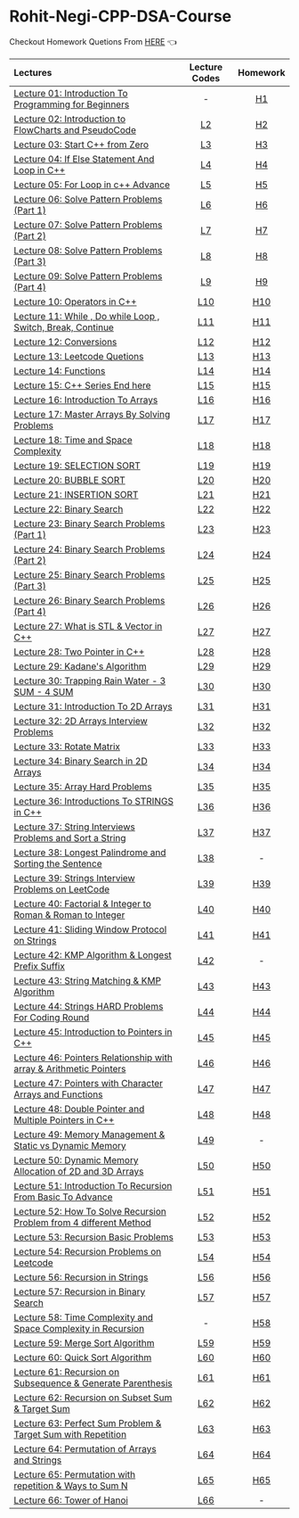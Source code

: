 # Rohit-Negi-CPP-DSA-Course

Checkout Homework Quetions From [HERE](https://drive.google.com/drive/folders/1N9UUtFHRe5a8h1vq3iEVEyvXM5sZDRHv) 👈




| Lectures                                                                                                                                                    |                                               Lecture Codes                                                |                                                Homework                                                |
| :---------------------------------------------------------------------------------------------------------------------------------------------------------- | :--------------------------------------------------------------------------------------------------------: | :----------------------------------------------------------------------------------------------------: |
| [Lecture 01: Introduction To Programming for Beginners](https://www.youtube.com/watch?v=y3OOaXrFy-Q&list=PLQEaRBV9gAFu4ovJ41PywklqI7IyXwr01)                |                                                     -                                                      | [H1](https://github.com/ArhanBytes/Rohit-Negi-CPP-DSA-Course/tree/main/Lectures/Lecture_001/Homework)  |
| [Lecture 02: Introduction to FlowCharts and PseudoCode](https://www.youtube.com/watch?v=H_9MSvTL74g&list=PLQEaRBV9gAFu4ovJ41PywklqI7IyXwr01&index=2)        | [L2](https://github.com/ArhanBytes/Rohit-Negi-CPP-DSA-Course/tree/main/Lectures/Lecture_002/Lecture_Code)  | [H2](https://github.com/ArhanBytes/Rohit-Negi-CPP-DSA-Course/tree/main/Lectures/Lecture_002/Homework)  |
| [Lecture 03: Start C++ from Zero](https://www.youtube.com/watch?v=2Gexv2eld4Y&list=PLQEaRBV9gAFu4ovJ41PywklqI7IyXwr01&index=4)                              | [L3](https://github.com/ArhanBytes/Rohit-Negi-CPP-DSA-Course/tree/main/Lectures/Lecture_003/Lecture_Code)  | [H3](https://github.com/ArhanBytes/Rohit-Negi-CPP-DSA-Course/tree/main/Lectures/Lecture_003/Homework)  |
| [Lecture 04: If Else Statement And Loop in C++](https://www.youtube.com/watch?v=gGaJJovz-4k&list=PLQEaRBV9gAFu4ovJ41PywklqI7IyXwr01&index=5)                | [L4](https://github.com/ArhanBytes/Rohit-Negi-CPP-DSA-Course/tree/main/Lectures/Lecture_004/Lecture_Code)  | [H4](https://github.com/ArhanBytes/Rohit-Negi-CPP-DSA-Course/tree/main/Lectures/Lecture_004/Homework)  |
| [Lecture 05: For Loop in c++ Advance](https://www.youtube.com/watch?v=7qINbIQK_J8&list=PLQEaRBV9gAFu4ovJ41PywklqI7IyXwr01&index=6)                          | [L5](https://github.com/ArhanBytes/Rohit-Negi-CPP-DSA-Course/tree/main/Lectures/Lecture_005/Lecture_Code)  | [H5](https://github.com/ArhanBytes/Rohit-Negi-CPP-DSA-Course/tree/main/Lectures/Lecture_005/Homework)  |
| [Lecture 06: Solve  Pattern Problems (Part 1)](https://www.youtube.com/watch?v=0LawAwK5OaI&list=PLQEaRBV9gAFu4ovJ41PywklqI7IyXwr01&index=6)                 | [L6](https://github.com/ArhanBytes/Rohit-Negi-CPP-DSA-Course/tree/main/Lectures/Lecture_006/Lecture_Code)  | [H6](https://github.com/ArhanBytes/Rohit-Negi-CPP-DSA-Course/tree/main/Lectures/Lecture_006/Homework)  |
| [Lecture 07: Solve  Pattern Problems (Part 2)](https://www.youtube.com/watch?v=-o6MPFfGipU&list=PLQEaRBV9gAFu4ovJ41PywklqI7IyXwr01&index=7)                 | [L7](https://github.com/ArhanBytes/Rohit-Negi-CPP-DSA-Course/tree/main/Lectures/Lecture_007/Lecture_Code)  | [H7](https://github.com/ArhanBytes/Rohit-Negi-CPP-DSA-Course/tree/main/Lectures/Lecture_007/Homework)  |
| [Lecture 08: Solve  Pattern Problems (Part 3)](https://www.youtube.com/watch?v=mtQwWAxWbDY&list=PLQEaRBV9gAFu4ovJ41PywklqI7IyXwr01&index=9)                 | [L8](https://github.com/ArhanBytes/Rohit-Negi-CPP-DSA-Course/tree/main/Lectures/Lecture_008/Lecture_Code)  | [H8](https://github.com/ArhanBytes/Rohit-Negi-CPP-DSA-Course/tree/main/Lectures/Lecture_008/Homework)  |
| [Lecture 09: Solve  Pattern Problems (Part 4)](https://www.youtube.com/watch?v=CaLtCuji8z0&list=PLQEaRBV9gAFu4ovJ41PywklqI7IyXwr01&index=11)                | [L9](https://github.com/ArhanBytes/Rohit-Negi-CPP-DSA-Course/tree/main/Lectures/Lecture_009/Lecture_Code)  | [H9](https://github.com/ArhanBytes/Rohit-Negi-CPP-DSA-Course/tree/main/Lectures/Lecture_009/Homework)  |
| [Lecture 10: Operators in C++](https://www.youtube.com/watch?v=HI0mNthclGE&list=PLQEaRBV9gAFu4ovJ41PywklqI7IyXwr01&index=12)                                | [L10](https://github.com/ArhanBytes/Rohit-Negi-CPP-DSA-Course/tree/main/Lectures/Lecture_010/Lecture_Code) | [H10](https://github.com/ArhanBytes/Rohit-Negi-CPP-DSA-Course/tree/main/Lectures/Lecture_010/Homework) |
| [Lecture 11: While , Do while Loop , Switch, Break, Continue](https://www.youtube.com/watch?v=kYbTxu1_H-o&list=PLQEaRBV9gAFu4ovJ41PywklqI7IyXwr01&index=11) | [L11](https://github.com/ArhanBytes/Rohit-Negi-CPP-DSA-Course/tree/main/Lectures/Lecture_011/Lecture_Code) | [H11](https://github.com/ArhanBytes/Rohit-Negi-CPP-DSA-Course/tree/main/Lectures/Lecture_011/Homework) |
| [Lecture 12: Conversions](https://www.youtube.com/watch?v=iGRXq30nx6g&list=PLQEaRBV9gAFu4ovJ41PywklqI7IyXwr01&index=12)                                     | [L12](https://github.com/ArhanBytes/Rohit-Negi-CPP-DSA-Course/tree/main/Lectures/Lecture_012/Lecture_Code) | [H12](https://github.com/ArhanBytes/Rohit-Negi-CPP-DSA-Course/tree/main/Lectures/Lecture_012/Homework) |
| [Lecture 13: Leetcode Quetions](https://www.youtube.com/watch?v=0j7879JOgIU&list=PLQEaRBV9gAFu4ovJ41PywklqI7IyXwr01&index=13)                               | [L13](https://github.com/ArhanBytes/Rohit-Negi-CPP-DSA-Course/tree/main/Lectures/Lecture_013/Lecture_Code) | [H13](https://github.com/ArhanBytes/Rohit-Negi-CPP-DSA-Course/tree/main/Lectures/Lecture_013/Homework) |
| [Lecture 14: Functions](https://www.youtube.com/watch?v=0j7879JOgIU&list=PLQEaRBV9gAFu4ovJ41PywklqI7IyXwr01&index=13)                                       | [L14](https://github.com/ArhanBytes/Rohit-Negi-CPP-DSA-Course/tree/main/Lectures/Lecture_014/Lecture_Code) | [H14](https://github.com/ArhanBytes/Rohit-Negi-CPP-DSA-Course/tree/main/Lectures/Lecture_014/Homework) |
| [Lecture 15: C++ Series End here](https://www.youtube.com/watch?v=KNtyCUH-2oM&list=PLQEaRBV9gAFu4ovJ41PywklqI7IyXwr01&index=15)                             | [L15](https://github.com/ArhanBytes/Rohit-Negi-CPP-DSA-Course/tree/main/Lectures/Lecture_015/Lecture_Code) | [H15](https://github.com/ArhanBytes/Rohit-Negi-CPP-DSA-Course/tree/main/Lectures/Lecture_015/Homework) |
| [Lecture 16: Introduction To Arrays](https://www.youtube.com/watch?v=moZNKL37w-s&list=PLQEaRBV9gAFu4ovJ41PywklqI7IyXwr01&index=16)                          | [L16](https://github.com/ArhanBytes/Rohit-Negi-CPP-DSA-Course/tree/main/Lectures/Lecture_016/Lecture_Code) | [H16](https://github.com/ArhanBytes/Rohit-Negi-CPP-DSA-Course/tree/main/Lectures/Lecture_016/Homework) |
| [Lecture 17: Master Arrays By Solving Problems](https://www.youtube.com/watch?v=567332frcF0&list=PLQEaRBV9gAFu4ovJ41PywklqI7IyXwr01&index=17)               | [L17](https://github.com/ArhanBytes/Rohit-Negi-CPP-DSA-Course/tree/main/Lectures/Lecture_017/Lecture_Code) | [H17](https://github.com/ArhanBytes/Rohit-Negi-CPP-DSA-Course/tree/main/Lectures/Lecture_017/Homework) |
| [Lecture 18: Time and Space Complexity](https://www.youtube.com/watch?v=hUdqNPhXOh4&list=PLQEaRBV9gAFu4ovJ41PywklqI7IyXwr01&index=18)                       | [L18](https://github.com/ArhanBytes/Rohit-Negi-CPP-DSA-Course/tree/main/Lectures/Lecture_018/Lecture_Code) | [H18](https://github.com/ArhanBytes/Rohit-Negi-CPP-DSA-Course/tree/main/Lectures/Lecture_018/Homework) |
| [Lecture 19: SELECTION SORT](https://www.youtube.com/watch?v=9_B6TmAHveU&list=PLQEaRBV9gAFu4ovJ41PywklqI7IyXwr01&index=20)                                  | [L19](https://github.com/ArhanBytes/Rohit-Negi-CPP-DSA-Course/tree/main/Lectures/Lecture_019/Lecture_Code) | [H19](https://github.com/ArhanBytes/Rohit-Negi-CPP-DSA-Course/tree/main/Lectures/Lecture_019/Homework) |
| [Lecture 20: BUBBLE SORT](https://www.youtube.com/watch?v=V3vM_m2iFtk&list=PLQEaRBV9gAFu4ovJ41PywklqI7IyXwr01&index=20)                                     | [L20](https://github.com/ArhanBytes/Rohit-Negi-CPP-DSA-Course/tree/main/Lectures/Lecture_020/Lecture_Code) | [H20](https://github.com/ArhanBytes/Rohit-Negi-CPP-DSA-Course/tree/main/Lectures/Lecture_020/Homework) |
| [Lecture 21: INSERTION SORT](https://www.youtube.com/watch?v=YpZUgiT1N94&list=PLQEaRBV9gAFu4ovJ41PywklqI7IyXwr01&index=21)                                  | [L21](https://github.com/ArhanBytes/Rohit-Negi-CPP-DSA-Course/tree/main/Lectures/Lecture_021/Lecture_Code) | [H21](https://github.com/ArhanBytes/Rohit-Negi-CPP-DSA-Course/tree/main/Lectures/Lecture_021/Homework) |
| [Lecture 22: Binary Search](https://www.youtube.com/watch?v=0Hwpzd-bSck&list=PLQEaRBV9gAFu4ovJ41PywklqI7IyXwr01&index=22)                                   | [L22](https://github.com/ArhanBytes/Rohit-Negi-CPP-DSA-Course/tree/main/Lectures/Lecture_022/Lecture_Code) | [H22](https://github.com/ArhanBytes/Rohit-Negi-CPP-DSA-Course/tree/main/Lectures/Lecture_022/Homework) |
| [Lecture 23: Binary Search Problems (Part 1)](https://www.youtube.com/watch?v=740PMblqK6o&list=PLQEaRBV9gAFu4ovJ41PywklqI7IyXwr01&index=24)                 | [L23](https://github.com/ArhanBytes/Rohit-Negi-CPP-DSA-Course/tree/main/Lectures/Lecture_023/Lecture_Code) | [H23](https://github.com/ArhanBytes/Rohit-Negi-CPP-DSA-Course/tree/main/Lectures/Lecture_023/Homework) |
| [Lecture 24: Binary Search Problems (Part 2)](https://www.youtube.com/watch?v=w2HOAYymS3A&list=PLQEaRBV9gAFu4ovJ41PywklqI7IyXwr01&index=24)                 | [L24](https://github.com/ArhanBytes/Rohit-Negi-CPP-DSA-Course/tree/main/Lectures/Lecture_024/Lecture_Code) | [H24](https://github.com/ArhanBytes/Rohit-Negi-CPP-DSA-Course/tree/main/Lectures/Lecture_024/Homework) |
| [Lecture 25: Binary Search Problems (Part 3)](https://www.youtube.com/watch?v=znIFTUyOQvI&list=PLQEaRBV9gAFu4ovJ41PywklqI7IyXwr01&index=25)                 | [L25](https://github.com/ArhanBytes/Rohit-Negi-CPP-DSA-Course/tree/main/Lectures/Lecture_025/Lecture_Code) | [H25](https://github.com/ArhanBytes/Rohit-Negi-CPP-DSA-Course/tree/main/Lectures/Lecture_025/Homework) |
| [Lecture 26: Binary Search Problems (Part 4)](https://www.youtube.com/watch?v=ThCyc5GcuRQ&list=PLQEaRBV9gAFu4ovJ41PywklqI7IyXwr01&index=26)                 | [L26](https://github.com/ArhanBytes/Rohit-Negi-CPP-DSA-Course/tree/main/Lectures/Lecture_026/Lecture_Code) | [H26](https://github.com/ArhanBytes/Rohit-Negi-CPP-DSA-Course/tree/main/Lectures/Lecture_026/Homework) |
| [Lecture 27: What is STL & Vector in C++](https://www.youtube.com/watch?v=-tDAAOYFehc&list=PLQEaRBV9gAFu4ovJ41PywklqI7IyXwr01&index=27)                 | [L27](https://github.com/ArhanBytes/Rohit-Negi-CPP-DSA-Course/tree/main/Lectures/Lecture_027/Lecture_Code) | [H27](https://github.com/ArhanBytes/Rohit-Negi-CPP-DSA-Course/tree/main/Lectures/Lecture_027/Homework) |
| [Lecture 28: Two Pointer in C++](https://www.youtube.com/watch?v=KKPjlsLSs5w&list=PLQEaRBV9gAFu4ovJ41PywklqI7IyXwr01&index=28)                 | [L28](https://github.com/ArhanBytes/Rohit-Negi-CPP-DSA-Course/tree/main/Lectures/Lecture_028/Lecture_Code) | [H28](https://github.com/ArhanBytes/Rohit-Negi-CPP-DSA-Course/tree/main/Lectures/Lecture_028/Homework) |
| [Lecture 29: Kadane's Algorithm](https://www.youtube.com/watch?v=2YksXVZitrE&list=PLQEaRBV9gAFu4ovJ41PywklqI7IyXwr01&index=30)                 | [L29](https://github.com/ArhanBytes/Rohit-Negi-CPP-DSA-Course/tree/main/Lectures/Lecture_029/Lecture_Code) | [H29](https://github.com/ArhanBytes/Rohit-Negi-CPP-DSA-Course/tree/main/Lectures/Lecture_029/Homework) |
| [Lecture 30: Trapping Rain Water - 3 SUM - 4 SUM](https://www.youtube.com/watch?v=p6YN-l9QW7c&list=PLQEaRBV9gAFu4ovJ41PywklqI7IyXwr01&index=30)                 | [L30](https://github.com/ArhanBytes/Rohit-Negi-CPP-DSA-Course/tree/main/Lectures/Lecture_030/Lecture_Code) | [H30](https://github.com/ArhanBytes/Rohit-Negi-CPP-DSA-Course/tree/main/Lectures/Lecture_030/Homework) |
| [Lecture 31: Introduction To 2D Arrays](https://www.youtube.com/watch?v=kP5EoGyTHbA&list=PLQEaRBV9gAFu4ovJ41PywklqI7IyXwr01&index=31)                 | [L31](https://github.com/ArhanBytes/Rohit-Negi-CPP-DSA-Course/tree/main/Lectures/Lecture_031/Lecture_Code) | [H31](https://github.com/ArhanBytes/Rohit-Negi-CPP-DSA-Course/tree/main/Lectures/Lecture_031/Homework) |
| [Lecture 32: 2D Arrays Interview Problems](https://www.youtube.com/watch?v=Iow9P1QsjhE&list=PLQEaRBV9gAFu4ovJ41PywklqI7IyXwr01&index=32)                 | [L32](https://github.com/ArhanBytes/Rohit-Negi-CPP-DSA-Course/tree/main/Lectures/Lecture_032/Lecture_Code) | [H32](https://github.com/ArhanBytes/Rohit-Negi-CPP-DSA-Course/tree/main/Lectures/Lecture_032/Homework) |
| [Lecture 33: Rotate Matrix](https://www.youtube.com/watch?v=ZtSkN2aoCko&list=PLQEaRBV9gAFu4ovJ41PywklqI7IyXwr01&index=34&ab_channel=CoderArmy)                 | [L33](https://github.com/ArhanBytes/Rohit-Negi-CPP-DSA-Course/tree/main/Lectures/Lecture_033/Lecture_Code) | [H33](https://github.com/ArhanBytes/Rohit-Negi-CPP-DSA-Course/tree/main/Lectures/Lecture_033/Homework) |
| [Lecture 34: Binary Search in 2D Arrays](https://www.youtube.com/watch?v=BA1ppstdJi8&list=PLQEaRBV9gAFu4ovJ41PywklqI7IyXwr01&index=34&ab_channel=CoderArmy)                 | [L34](https://github.com/ArhanBytes/Rohit-Negi-CPP-DSA-Course/tree/main/Lectures/Lecture_034/Lecture_Code) | [H34](https://github.com/ArhanBytes/Rohit-Negi-CPP-DSA-Course/tree/main/Lectures/Lecture_034/Homework) |
| [Lecture 35: Array Hard Problems](https://www.youtube.com/watch?v=ncvJHz_gffI&list=PLQEaRBV9gAFu4ovJ41PywklqI7IyXwr01&index=35&ab_channel=CoderArmy)                 | [L35](https://github.com/ArhanBytes/Rohit-Negi-CPP-DSA-Course/tree/main/Lectures/Lecture_035/Lecture_Code) | [H35](https://github.com/ArhanBytes/Rohit-Negi-CPP-DSA-Course/tree/main/Lectures/Lecture_035/Homework) |
| [Lecture 36: Introductions To STRINGS in C++](https://www.youtube.com/watch?v=FkaIZAQKmWU&list=PLQEaRBV9gAFu4ovJ41PywklqI7IyXwr01&index=36&ab_channel=CoderArmy)                 | [L36](https://github.com/ArhanBytes/Rohit-Negi-CPP-DSA-Course/tree/main/Lectures/Lecture_036/Lecture_Code) | [H36](https://github.com/ArhanBytes/Rohit-Negi-CPP-DSA-Course/tree/main/Lectures/Lecture_036/Homework) |
| [Lecture 37: String Interviews Problems and Sort a String](https://www.youtube.com/watch?v=BCHJ9YizW7w&list=PLQEaRBV9gAFu4ovJ41PywklqI7IyXwr01&index=37&ab_channel=CoderArmy)                 | [L37](https://github.com/ArhanBytes/Rohit-Negi-CPP-DSA-Course/tree/main/Lectures/Lecture_037/Lecture_Code) | [H37](https://github.com/ArhanBytes/Rohit-Negi-CPP-DSA-Course/tree/main/Lectures/Lecture_037/Homework) |
| [Lecture 38: Longest Palindrome and Sorting the Sentence](https://www.youtube.com/watch?v=U1OZQl1fU7g&list=PLQEaRBV9gAFu4ovJ41PywklqI7IyXwr01&index=38&ab_channel=CoderArmy)                 | [L38](https://github.com/ArhanBytes/Rohit-Negi-CPP-DSA-Course/tree/main/Lectures/Lecture_038/Lecture_Code) | - |
| [Lecture 39: Strings Interview Problems on LeetCode](https://www.youtube.com/watch?v=iw9CK0ssgDU&list=PLQEaRBV9gAFu4ovJ41PywklqI7IyXwr01&index=40&ab_channel=CoderArmy)                 | [L39](https://github.com/ArhanBytes/Rohit-Negi-CPP-DSA-Course/tree/main/Lectures/Lecture_039/Lecture_Code) | [H39](https://github.com/ArhanBytes/Rohit-Negi-CPP-DSA-Course/tree/main/Lectures/Lecture_039/Homework) |
| [Lecture 40: Factorial & Integer to Roman & Roman to Integer](https://www.youtube.com/watch?v=BXocVkXthOE&list=PLQEaRBV9gAFu4ovJ41PywklqI7IyXwr01&index=40&ab_channel=CoderArmy)                 | [L40](https://github.com/ArhanBytes/Rohit-Negi-CPP-DSA-Course/tree/main/Lectures/Lecture_040/Lecture_Code) | [H40](https://github.com/ArhanBytes/Rohit-Negi-CPP-DSA-Course/tree/main/Lectures/Lecture_040/Homework) |
| [Lecture 41: Sliding Window Protocol on Strings](https://www.youtube.com/watch?v=swBjx46TSP4&list=PLQEaRBV9gAFu4ovJ41PywklqI7IyXwr01&index=43&ab_channel=CoderArmy)                 | [L41](https://github.com/ArhanBytes/Rohit-Negi-CPP-DSA-Course/tree/main/Lectures/Lecture_041/Lecture_Code) | [H41](https://github.com/ArhanBytes/Rohit-Negi-CPP-DSA-Course/tree/main/Lectures/Lecture_041/Homework) |
| [Lecture 42: KMP Algorithm & Longest Prefix Suffix](https://www.youtube.com/watch?v=sODA1BzFvsE&list=PLQEaRBV9gAFu4ovJ41PywklqI7IyXwr01&index=42&ab_channel=CoderArmy)                 | [L42](https://github.com/ArhanBytes/Rohit-Negi-CPP-DSA-Course/tree/main/Lectures/Lecture_042/Lecture_Code) | - |
| [Lecture 43: String Matching & KMP Algorithm](https://www.youtube.com/watch?v=6gQR8TaFXMw&list=PLQEaRBV9gAFu4ovJ41PywklqI7IyXwr01&index=44&ab_channel=CoderArmy)                 | [L43](https://github.com/ArhanBytes/Rohit-Negi-CPP-DSA-Course/tree/main/Lectures/Lecture_043/Lecture_Code) | [H43](https://github.com/ArhanBytes/Rohit-Negi-CPP-DSA-Course/tree/main/Lectures/Lecture_043/Homework)  |
| [Lecture 44: Strings HARD Problems For Coding Round](https://www.youtube.com/watch?v=VB-tDA9TOq0&list=PLQEaRBV9gAFu4ovJ41PywklqI7IyXwr01&index=46&ab_channel=CoderArmy)                 | [L44](https://github.com/ArhanBytes/Rohit-Negi-CPP-DSA-Course/tree/main/Lectures/Lecture_044/Lecture_Code) | [H44](https://github.com/ArhanBytes/Rohit-Negi-CPP-DSA-Course/tree/main/Lectures/Lecture_044/Homework)  |
| [Lecture 45: Introduction to Pointers in C++](https://www.youtube.com/watch?v=EUPirt55uY4&list=PLQEaRBV9gAFu4ovJ41PywklqI7IyXwr01&index=45&ab_channel=CoderArmy)                 | [L45](https://github.com/ArhanBytes/Rohit-Negi-CPP-DSA-Course/tree/main/Lectures/Lecture_045/Lecture_Code) | [H45](https://github.com/ArhanBytes/Rohit-Negi-CPP-DSA-Course/tree/main/Lectures/Lecture_045/Homework)  |
| [Lecture 46: Pointers Relationship with array & Arithmetic Pointers](https://www.youtube.com/watch?v=KA3XnH6eYpY&list=PLQEaRBV9gAFu4ovJ41PywklqI7IyXwr01&index=46)                 | [L46](https://github.com/ArhanBytes/Rohit-Negi-CPP-DSA-Course/tree/main/Lectures/Lecture_046/Lecture_Code) | [H46](https://github.com/ArhanBytes/Rohit-Negi-CPP-DSA-Course/tree/main/Lectures/Lecture_046/Homework)  |
| [Lecture 47: Pointers with Character Arrays and Functions](https://www.youtube.com/watch?v=FfNA_g0Quh0&list=PLQEaRBV9gAFu4ovJ41PywklqI7IyXwr01&index=47)                 | [L47](https://github.com/ArhanBytes/Rohit-Negi-CPP-DSA-Course/tree/main/Lectures/Lecture_047/Lecture_Code) | [H47](https://github.com/ArhanBytes/Rohit-Negi-CPP-DSA-Course/tree/main/Lectures/Lecture_047/Homework)  |
| [Lecture 48: Double Pointer and Multiple Pointers in C++](https://www.youtube.com/watch?v=j2GInxA3HpI&list=PLQEaRBV9gAFu4ovJ41PywklqI7IyXwr01&index=48)                 | [L48](https://github.com/ArhanBytes/Rohit-Negi-CPP-DSA-Course/tree/main/Lectures/Lecture_048/Lecture_Code) | [H48](https://github.com/ArhanBytes/Rohit-Negi-CPP-DSA-Course/tree/main/Lectures/Lecture_048/Homework)  |
| [Lecture 49: Memory Management & Static vs Dynamic Memory](https://www.youtube.com/watch?v=bLYuiCD0Sr4&list=PLQEaRBV9gAFu4ovJ41PywklqI7IyXwr01&index=49)                 | [L49](https://github.com/ArhanBytes/Rohit-Negi-CPP-DSA-Course/tree/main/Lectures/Lecture_049/Lecture_Code) |  -  |
| [Lecture 50: Dynamic Memory Allocation of 2D and 3D Arrays](https://www.youtube.com/watch?v=tFCc2ESnG4w)                 | [L50](https://github.com/ArhanBytes/Rohit-Negi-CPP-DSA-Course/tree/main/Lectures/Lecture_050/Lecture_Code) | [H50](https://github.com/ArhanBytes/Rohit-Negi-CPP-DSA-Course/tree/main/Lectures/Lecture_050/Homework)  |
| [Lecture 51: Introduction To Recursion From Basic To Advance](https://www.youtube.com/watch?v=KA3XnH6eYpY&list=PLQEaRBV9gAFu4ovJ41PywklqI7IyXwr01&index=46)                 | [L51](https://github.com/ArhanBytes/Rohit-Negi-CPP-DSA-Course/tree/main/Lectures/Lecture_051/Lecture_Code) | [H51](https://github.com/ArhanBytes/Rohit-Negi-CPP-DSA-Course/tree/main/Lectures/Lecture_051/Homework)  |
| [Lecture 52: How To Solve Recursion Problem from 4 different Method](https://www.youtube.com/watch?v=2OQ46x0Zka8)                 | [L52](https://github.com/ArhanBytes/Rohit-Negi-CPP-DSA-Course/tree/main/Lectures/Lecture_052/Lecture_Code) | [H52](https://github.com/ArhanBytes/Rohit-Negi-CPP-DSA-Course/tree/main/Lectures/Lecture_052/Homework)  |
| [Lecture 53: Recursion Basic Problems](https://www.youtube.com/watch?v=LLsIA8U3z18)                 | [L53](https://github.com/ArhanBytes/Rohit-Negi-CPP-DSA-Course/tree/main/Lectures/Lecture_053/Lecture_Code) | [H53](https://github.com/ArhanBytes/Rohit-Negi-CPP-DSA-Course/tree/main/Lectures/Lecture_053/Homework)  |
| [Lecture 54: Recursion Problems on Leetcode](https://www.youtube.com/watch?v=LK0XSDoN62Y)                 | [L54](https://github.com/ArhanBytes/Rohit-Negi-CPP-DSA-Course/tree/main/Lectures/Lecture_054/Lecture_Code) | [H54](https://github.com/ArhanBytes/Rohit-Negi-CPP-DSA-Course/tree/main/Lectures/Lecture_054/Homework)  |
| [Lecture 56: Recursion in Strings](https://www.youtube.com/watch?v=HsrNq_14GhY)                 | [L56](https://github.com/ArhanBytes/Rohit-Negi-CPP-DSA-Course/tree/main/Lectures/Lecture_056/Lecture_Code) | [H56](https://github.com/ArhanBytes/Rohit-Negi-CPP-DSA-Course/tree/main/Lectures/Lecture_056/Homework)  |
| [Lecture 57: Recursion in Binary Search](https://www.youtube.com/watch?v=OnrJK8DcD2M)                 | [L57](https://github.com/ArhanBytes/Rohit-Negi-CPP-DSA-Course/tree/main/Lectures/Lecture_057/Lecture_Code) | [H57](https://github.com/ArhanBytes/Rohit-Negi-CPP-DSA-Course/tree/main/Lectures/Lecture_057/Homework)  |
| [Lecture 58: Time Complexity and Space Complexity in Recursion](https://www.youtube.com/watch?v=2Ekun-ocGnQ&list=PLQEaRBV9gAFu4ovJ41PywklqI7IyXwr01&index=59)                 | - | [H58](https://github.com/ArhanBytes/Rohit-Negi-CPP-DSA-Course/tree/main/Lectures/Lecture_058/Homework)  |
| [Lecture 59: Merge Sort Algorithm](https://www.youtube.com/watch?v=86HOPLCgc00&list=PLQEaRBV9gAFu4ovJ41PywklqI7IyXwr01&index=62)                 | [L59](https://github.com/ArhanBytes/Rohit-Negi-CPP-DSA-Course/tree/main/Lectures/Lecture_059/Lecture_Code) | [H59](https://github.com/ArhanBytes/Rohit-Negi-CPP-DSA-Course/tree/main/Lectures/Lecture_059/Homework)  |
| [Lecture 60: Quick Sort Algorithm](https://www.youtube.com/watch?v=iVj8uyd50f4&list=PLQEaRBV9gAFu4ovJ41PywklqI7IyXwr01&index=60)                 | [L60](https://github.com/ArhanBytes/Rohit-Negi-CPP-DSA-Course/tree/main/Lectures/Lecture_060/Lecture_Code) | [H60](https://github.com/ArhanBytes/Rohit-Negi-CPP-DSA-Course/tree/main/Lectures/Lecture_060/Homework)  |
| [Lecture 61: Recursion on Subsequence & Generate Parenthesis](https://www.youtube.com/watch?v=VxFM14y1-v4&list=PLQEaRBV9gAFu4ovJ41PywklqI7IyXwr01&index=61)                 | [L61](https://github.com/ArhanBytes/Rohit-Negi-CPP-DSA-Course/tree/main/Lectures/Lecture_061/Lecture_Code) | [H61](https://github.com/ArhanBytes/Rohit-Negi-CPP-DSA-Course/tree/main/Lectures/Lecture_061/Homework)  |
| [Lecture 62: Recursion on Subset Sum & Target Sum](https://www.youtube.com/watch?v=73X0vvmUNHE&list=PLQEaRBV9gAFu4ovJ41PywklqI7IyXwr01&index=62)                 | [L62](https://github.com/ArhanBytes/Rohit-Negi-CPP-DSA-Course/tree/main/Lectures/Lecture_062/Lecture_Code) | [H62](https://github.com/ArhanBytes/Rohit-Negi-CPP-DSA-Course/tree/main/Lectures/Lecture_062/Homework)  |
| [Lecture 63: Perfect Sum Problem & Target Sum with Repetition](https://www.youtube.com/watch?v=ki9elYV2r24&list=PLQEaRBV9gAFu4ovJ41PywklqI7IyXwr01&index=63)                 | [L63](https://github.com/ArhanBytes/Rohit-Negi-CPP-DSA-Course/tree/main/Lectures/Lecture_063/Lecture_Code) | [H63](https://github.com/ArhanBytes/Rohit-Negi-CPP-DSA-Course/tree/main/Lectures/Lecture_063/Homework)  |
| [Lecture 64: Permutation of Arrays and Strings](https://www.youtube.com/watch?v=i7ev3Rb6dEo&list=PLQEaRBV9gAFu4ovJ41PywklqI7IyXwr01&index=66)                 | [L64](https://github.com/ArhanBytes/Rohit-Negi-CPP-DSA-Course/tree/main/Lectures/Lecture_064/Lecture_Code) | [H64](https://github.com/ArhanBytes/Rohit-Negi-CPP-DSA-Course/tree/main/Lectures/Lecture_064/Homework)  |
| [Lecture 65: Permutation with repetition & Ways to Sum N](https://www.youtube.com/watch?v=CQOUIxwQmec&list=PLQEaRBV9gAFu4ovJ41PywklqI7IyXwr01&index=66)                 | [L65](https://github.com/ArhanBytes/Rohit-Negi-CPP-DSA-Course/tree/main/Lectures/Lecture_065/Lecture_Code) | [H65](https://github.com/ArhanBytes/Rohit-Negi-CPP-DSA-Course/tree/main/Lectures/Lecture_065/Homework)  |
| [Lecture 66: Tower of Hanoi](https://youtu.be/V5vNq2WOPGE?si=LRq5kQfXLtGVVdkh)                 | [L66](https://github.com/ArhanBytes/Rohit-Negi-CPP-DSA-Course/tree/main/Lectures/Lecture_066/Lecture_Code) | -  |
